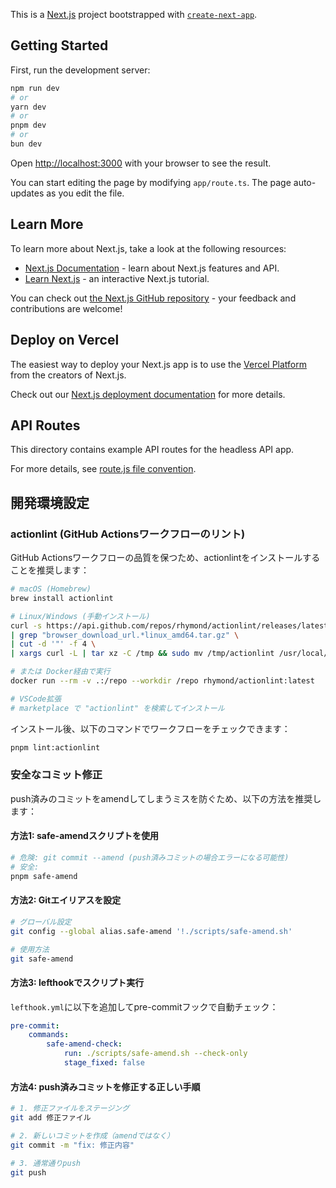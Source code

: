 This is a [Next.js](https://nextjs.org) project bootstrapped with [`create-next-app`](https://nextjs.org/docs/app/api-reference/create-next-app).

## Getting Started

First, run the development server:

```bash
npm run dev
# or
yarn dev
# or
pnpm dev
# or
bun dev
```

Open [http://localhost:3000](http://localhost:3000) with your browser to see the result.

You can start editing the page by modifying `app/route.ts`. The page auto-updates as you edit the file.

## Learn More

To learn more about Next.js, take a look at the following resources:

- [Next.js Documentation](https://nextjs.org/docs) - learn about Next.js features and API.
- [Learn Next.js](https://nextjs.org/learn) - an interactive Next.js tutorial.

You can check out [the Next.js GitHub repository](https://github.com/vercel/next.js) - your feedback and contributions are welcome!

## Deploy on Vercel

The easiest way to deploy your Next.js app is to use the [Vercel Platform](https://vercel.com/new?utm_medium=default-template&filter=next.js&utm_source=create-next-app&utm_campaign=create-next-app-readme) from the creators of Next.js.

Check out our [Next.js deployment documentation](https://nextjs.org/docs/app/building-your-application/deploying) for more details.

## API Routes

This directory contains example API routes for the headless API app.

For more details, see [route.js file convention](https://nextjs.org/docs/app/api-reference/file-conventions/route).

## 開発環境設定

### actionlint (GitHub Actionsワークフローのリント)

GitHub Actionsワークフローの品質を保つため、actionlintをインストールすることを推奨します：

```bash
# macOS (Homebrew)
brew install actionlint

# Linux/Windows (手動インストール)
curl -s https://api.github.com/repos/rhymond/actionlint/releases/latest \
| grep "browser_download_url.*linux_amd64.tar.gz" \
| cut -d '"' -f 4 \
| xargs curl -L | tar xz -C /tmp && sudo mv /tmp/actionlint /usr/local/bin/

# または Docker経由で実行
docker run --rm -v .:/repo --workdir /repo rhymond/actionlint:latest

# VSCode拡張
# marketplace で "actionlint" を検索してインストール
```

インストール後、以下のコマンドでワークフローをチェックできます：

```bash
pnpm lint:actionlint
```

### 安全なコミット修正

push済みのコミットをamendしてしまうミスを防ぐため、以下の方法を推奨します：

#### 方法1: safe-amendスクリプトを使用

```bash
# 危険: git commit --amend (push済みコミットの場合エラーになる可能性)
# 安全:
pnpm safe-amend
```

#### 方法2: Gitエイリアスを設定

```bash
# グローバル設定
git config --global alias.safe-amend '!./scripts/safe-amend.sh'

# 使用方法
git safe-amend
```

#### 方法3: lefthookでスクリプト実行

`lefthook.yml`に以下を追加してpre-commitフックで自動チェック：

```yaml
pre-commit:
    commands:
        safe-amend-check:
            run: ./scripts/safe-amend.sh --check-only
            stage_fixed: false
```

#### 方法4: push済みコミットを修正する正しい手順

```bash
# 1. 修正ファイルをステージング
git add 修正ファイル

# 2. 新しいコミットを作成（amendではなく）
git commit -m "fix: 修正内容"

# 3. 通常通りpush
git push
```
